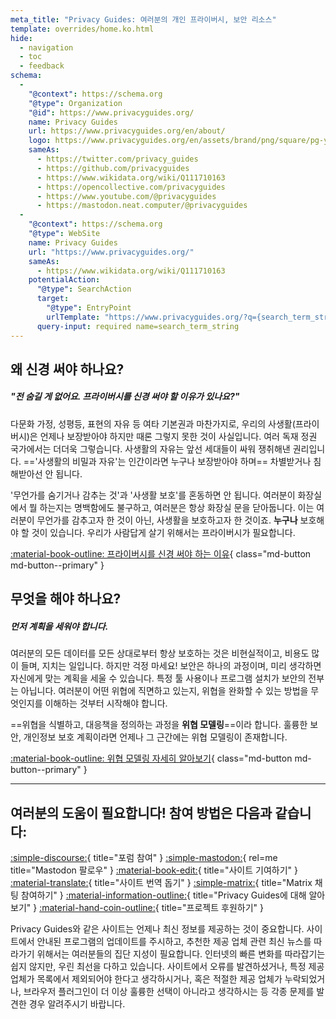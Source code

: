 ```yaml
---
meta_title: "Privacy Guides: 여러분의 개인 프라이버시, 보안 리소스"
template: overrides/home.ko.html
hide:
  - navigation
  - toc
  - feedback
schema:
  - 
    "@context": https://schema.org
    "@type": Organization
    "@id": https://www.privacyguides.org/
    name: Privacy Guides
    url: https://www.privacyguides.org/en/about/
    logo: https://www.privacyguides.org/en/assets/brand/png/square/pg-yellow.png
    sameAs:
      - https://twitter.com/privacy_guides
      - https://github.com/privacyguides
      - https://www.wikidata.org/wiki/Q111710163
      - https://opencollective.com/privacyguides
      - https://www.youtube.com/@privacyguides
      - https://mastodon.neat.computer/@privacyguides
  - 
    "@context": https://schema.org
    "@type": WebSite
    name: Privacy Guides
    url: "https://www.privacyguides.org/"
    sameAs:
      - https://www.wikidata.org/wiki/Q111710163
    potentialAction:
      "@type": SearchAction
      target:
        "@type": EntryPoint
        urlTemplate: "https://www.privacyguides.org/?q={search_term_string}"
      query-input: required name=search_term_string
---
```


<!-- markdownlint-disable-next-line -->
## 왜 신경 써야 하나요?

##### "전 숨길 게 없어요. 프라이버시를 신경 써야 할 이유가 있나요?"

다문화 가정, 성평등, 표현의 자유 등 여타 기본권과 마찬가지로, 우리의 사생활(프라이버시)은 언제나 보장받아야 하지만 때론 그렇지 못한 것이 사실입니다. 여러 독재 정권 국가에서는 더더욱 그렇습니다. 사생활의 자유는 앞선 세대들이 싸워 쟁취해낸 권리입니다. =='사생활의 비밀과 자유'는 인간이라면 누구나 보장받아야 하며== 차별받거나 침해받아선 안 됩니다.

'무언가를 숨기거나 감추는 것'과 '사생활 보호'를 혼동하면 안 됩니다. 여러분이 화장실에서 뭘 하는지는 명백함에도 불구하고, 여러분은 항상 화장실 문을 닫아둡니다. 이는 여러분이 무언가를 감추고자 한 것이 아닌, 사생활을 보호하고자 한 것이죠. **누구나** 보호해야 할 것이 있습니다. 우리가 사람답게 살기 위해서는 프라이버시가 필요합니다.

[:material-book-outline: 프라이버시를 신경 써야 하는 이유](basics/why-privacy-matters.md){ class="md-button md-button--primary" }

## 무엇을 해야 하나요?

##### 먼저 계획을 세워야 합니다.

여러분의 모든 데이터를 모든 상대로부터 항상 보호하는 것은 비현실적이고, 비용도 많이 들며, 지치는 일입니다. 하지만 걱정 마세요! 보안은 하나의 과정이며, 미리 생각하면 자신에게 맞는 계획을 세울 수 있습니다. 특정 툴 사용이나 프로그램 설치가 보안의 전부는 아닙니다. 여러분이 어떤 위협에 직면하고 있는지, 위협을 완화할 수 있는 방법을 무엇인지를 이해하는 것부터 시작해야 합니다.

==위협을 식별하고, 대응책을 정의하는 과정을 **위협 모델링**==이라 합니다. 훌륭한 보안, 개인정보 보호 계획이라면 언제나 그 근간에는 위협 모델링이 존재합니다.

[:material-book-outline: 위협 모델링 자세히 알아보기](basics/threat-modeling.md){ class="md-button md-button--primary" }

---

## 여러분의 도움이 필요합니다! 참여 방법은 다음과 같습니다:

[:simple-discourse:](https://discuss.privacyguides.net/){ title="포럼 참여" }
[:simple-mastodon:](https://mastodon.neat.computer/@privacyguides){ rel=me title="Mastodon 팔로우" }
[:material-book-edit:](https://github.com/privacyguides/privacyguides.org){ title="사이트 기여하기" }
[:material-translate:](https://matrix.to/#/#pg-i18n:aragon.sh){ title="사이트 번역 돕기" }
[:simple-matrix:](https://matrix.to/#/#privacyguides:matrix.org){ title="Matrix 채팅 참여하기" }
[:material-information-outline:](about/index.md){ title="Privacy Guides에 대해 알아보기" }
[:material-hand-coin-outline:](about/donate.md){ title="프로젝트 후원하기" }

Privacy Guides와 같은 사이트는 언제나 최신 정보를 제공하는 것이 중요합니다. 사이트에서 안내된 프로그램의 업데이트를 주시하고, 추천한 제공 업체 관련 최신 뉴스를 따라가기 위해서는 여러분들의 집단 지성이 필요합니다. 인터넷의 빠른 변화를 따라잡기는 쉽지 않지만, 우린 최선을 다하고 있습니다. 사이트에서 오류를 발견하셨거나, 특정 제공 업체가 목록에서 제외되어야 한다고 생각하시거나, 혹은 적절한 제공 업체가 누락되었거나, 브라우저 플러그인이 더 이상 훌륭한 선택이 아니라고 생각하시는 등 각종 문제를 발견한 경우 알려주시기 바랍니다.
